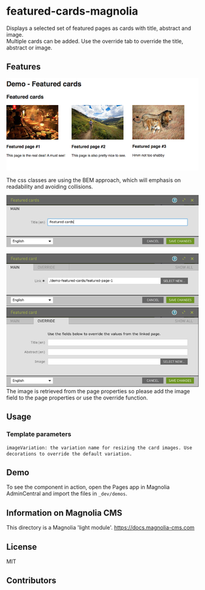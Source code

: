 # featured-cards-magnolia

Displays a selected set of featured pages as cards with title, abstract and image.  
Multiple cards can be added. Use the override tab to override the title, abstract or image.


## Features

![Demo page with component](/_dev/README-featured-cards.png)

The css classes are using the BEM approach, which will emphasis on readability and avoiding collisions.

![Dialog component](/_dev/README-featured-cards-dialog.png)

![Dialog component - card - 1](/_dev/README-featured-cards-dialog-card-1.png)
![Dialog component - card - 2](/_dev/README-featured-cards-dialog-card-2.png)
The image is retrieved from the page properties so please add the image field to the page properties or use the override function.

<!--
Provide a list of the key features this module provides for content
authors, or whoever the primary user is. For a component template,
consider providing screenshots of the rendered component and the
component dialog.
-->


## Usage

<!--
Provide details about how a developer can make the component template,
or other features provided by the light module, available to content
authors.

This can include any special instructions about webresources or
availability. This could include instructions on 3rd party dependencies
such as jquery.

Describe how a template can be configured with parameters if
applicable.
-->

### Template parameters

    imageVariation: the variation name for resizing the card images. Use decorations to override the default variation.
    

## Demo
To see the component in action, open the Pages app in Magnolia AdminCentral and import the files in `_dev/demos`.

## Information on Magnolia CMS

This directory is a Magnolia 'light module'.
https://docs.magnolia-cms.com


## License
MIT

## Contributors
